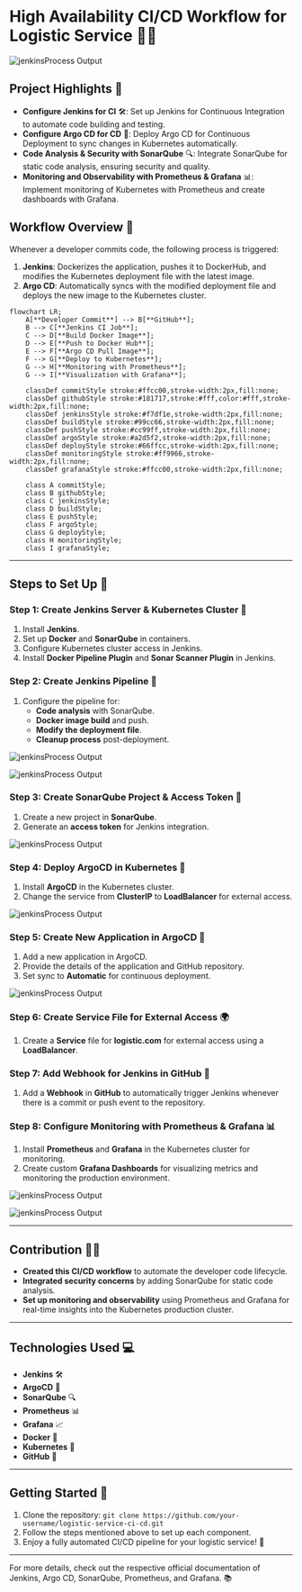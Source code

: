 
# High Availability CI/CD Workflow for Logistic Service 🚚🔄

![jenkinsProcess Output](https://github.com/ssanthosh2k3/logistic.com/blob/master/doc/Screenshot%20from%202025-01-15%2000-04-37.png)


## Project Highlights 🎯

- **Configure Jenkins for CI** 🛠️: Set up Jenkins for Continuous Integration to automate code building and testing.
- **Configure Argo CD for CD** 🚀: Deploy Argo CD for Continuous Deployment to sync changes in Kubernetes automatically.
- **Code Analysis & Security with SonarQube** 🔍: Integrate SonarQube for static code analysis, ensuring security and quality.
- **Monitoring and Observability with Prometheus & Grafana** 📊: Implement monitoring of Kubernetes with Prometheus and create dashboards with Grafana.

## Workflow Overview 🔄

Whenever a developer commits code, the following process is triggered:
1. **Jenkins**: Dockerizes the application, pushes it to DockerHub, and modifies the Kubernetes deployment file with the latest image.
2. **Argo CD**: Automatically syncs with the modified deployment file and deploys the new image to the Kubernetes cluster.

```mermaid
flowchart LR;
    A[**Developer Commit**] --> B[**GitHub**];
    B --> C[**Jenkins CI Job**];
    C --> D[**Build Docker Image**];
    D --> E[**Push to Docker Hub**];
    E --> F[**Argo CD Pull Image**];
    F --> G[**Deploy to Kubernetes**];
    G --> H[**Monitoring with Prometheus**];
    G --> I[**Visualization with Grafana**];

    classDef commitStyle stroke:#ffcc00,stroke-width:2px,fill:none;
    classDef githubStyle stroke:#181717,stroke:#fff,color:#fff,stroke-width:2px,fill:none;
    classDef jenkinsStyle stroke:#f7df1e,stroke-width:2px,fill:none;
    classDef buildStyle stroke:#99cc66,stroke-width:2px,fill:none;
    classDef pushStyle stroke:#cc99ff,stroke-width:2px,fill:none;
    classDef argoStyle stroke:#a2d5f2,stroke-width:2px,fill:none;
    classDef deployStyle stroke:#66ffcc,stroke-width:2px,fill:none;
    classDef monitoringStyle stroke:#ff9966,stroke-width:2px,fill:none;
    classDef grafanaStyle stroke:#ffcc00,stroke-width:2px,fill:none;

    class A commitStyle;
    class B githubStyle;
    class C jenkinsStyle;
    class D buildStyle; 
    class E pushStyle;
    class F argoStyle;
    class G deployStyle;
    class H monitoringStyle;
    class I grafanaStyle;

```


---

## Steps to Set Up 📝

### Step 1: Create Jenkins Server & Kubernetes Cluster 🚀
1. Install **Jenkins**.
2. Set up **Docker** and **SonarQube** in containers.
3. Configure Kubernetes cluster access in Jenkins.
4. Install **Docker Pipeline Plugin** and **Sonar Scanner Plugin** in Jenkins.

### Step 2: Create Jenkins Pipeline 🔧
1. Configure the pipeline for:
   - **Code analysis** with SonarQube.
   - **Docker image build** and push.
   - **Modify the deployment file**.
   - **Cleanup process** post-deployment.

![jenkinsProcess Output](https://github.com/ssanthosh2k3/logistic.com/blob/master/doc/jenkinsjob.png)

![jenkinsProcess Output](https://github.com/ssanthosh2k3/logistic.com/blob/master/doc/dockerhub.png)



### Step 3: Create SonarQube Project & Access Token 🔑
1. Create a new project in **SonarQube**.
2. Generate an **access token** for Jenkins integration.

![jenkinsProcess Output](https://github.com/ssanthosh2k3/logistic.com/blob/master/doc/sonar.png)


### Step 4: Deploy ArgoCD in Kubernetes 🚢
1. Install **ArgoCD** in the Kubernetes cluster.
2. Change the service from **ClusterIP** to **LoadBalancer** for external access.

![jenkinsProcess Output](https://github.com/ssanthosh2k3/logistic.com/blob/master/doc/Screenshot%20from%202025-01-15%2000-08-10.png)

### Step 5: Create New Application in ArgoCD 🔄
1. Add a new application in ArgoCD.
2. Provide the details of the application and GitHub repository.
3. Set sync to **Automatic** for continuous deployment.

![jenkinsProcess Output](https://github.com/ssanthosh2k3/logistic.com/blob/master/doc/argoflow.png)

### Step 6: Create Service File for External Access 🌍
1. Create a **Service** file for **logistic.com** for external access using a **LoadBalancer**.

### Step 7: Add Webhook for Jenkins in GitHub 🔔
1. Add a **Webhook** in **GitHub** to automatically trigger Jenkins whenever there is a commit or push event to the repository.

### Step 8: Configure Monitoring with Prometheus & Grafana 📊
1. Install **Prometheus** and **Grafana** in the Kubernetes cluster for monitoring.
2. Create custom **Grafana Dashboards** for visualizing metrics and monitoring the production environment.

![jenkinsProcess Output](https://github.com/ssanthosh2k3/logistic.com/blob/master/doc/monitor.png)

![jenkinsProcess Output](https://github.com/ssanthosh2k3/logistic.com/blob/master/doc/pods.png)


---

## Contribution 👨‍💻

- **Created this CI/CD workflow** to automate the developer code lifecycle.
- **Integrated security concerns** by adding SonarQube for static code analysis.
- **Set up monitoring and observability** using Prometheus and Grafana for real-time insights into the Kubernetes production cluster.

---

## Technologies Used 💻

- **Jenkins** 🛠️
- **ArgoCD** 🚀
- **SonarQube** 🔍
- **Prometheus** 📊
- **Grafana** 📈
- **Docker** 🐳
- **Kubernetes** 🚢
- **GitHub** 🐙

---

## Getting Started 🚀

1. Clone the repository: `git clone https://github.com/your-username/logistic-service-ci-cd.git`
2. Follow the steps mentioned above to set up each component.
3. Enjoy a fully automated CI/CD pipeline for your logistic service! 🎉

---

For more details, check out the respective official documentation of Jenkins, Argo CD, SonarQube, Prometheus, and Grafana. 📚
